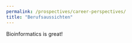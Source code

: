 ```yaml
---
permalink: /prospectives/career-perspectives/
title: "Berufsaussichten"
---
```


Bioinformatics is great!